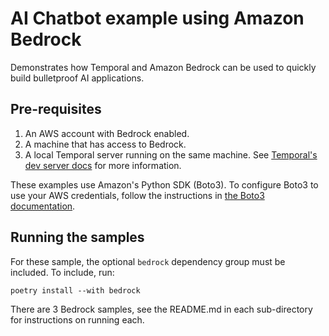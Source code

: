 # AI Chatbot example using Amazon Bedrock

Demonstrates how Temporal and Amazon Bedrock can be used to quickly build bulletproof AI applications.

## Pre-requisites

1. An AWS account with Bedrock enabled.
2. A machine that has access to Bedrock.
3. A local Temporal server running on the same machine. See [Temporal's dev server docs](https://docs.temporal.io/cli#start-dev-server) for more information.

These examples use Amazon's Python SDK (Boto3). To configure Boto3 to use your AWS credentials, follow the instructions in [the Boto3 documentation](https://boto3.amazonaws.com/v1/documentation/api/latest/guide/credentials.html).

## Running the samples

For these sample, the optional `bedrock` dependency group must be included. To include, run:

    poetry install --with bedrock

There are 3 Bedrock samples, see the README.md in each sub-directory for instructions on running each.